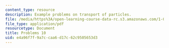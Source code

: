 ```yaml
---
content_type: resource
description: Example problems on transport of particles.
file: /media/https%3A/open-learning-course-data-rc.s3.amazonaws.com/1-061-transport-processes-in-the-environment-fall-2008/e4a96f7f9a7ccaa6d17c62c9505653d3_problems10.pdf
file_type: application/pdf
resourcetype: Document
title: Problems 10
uid: e4a96f7f-9a7c-caa6-d17c-62c9505653d3
---
```

